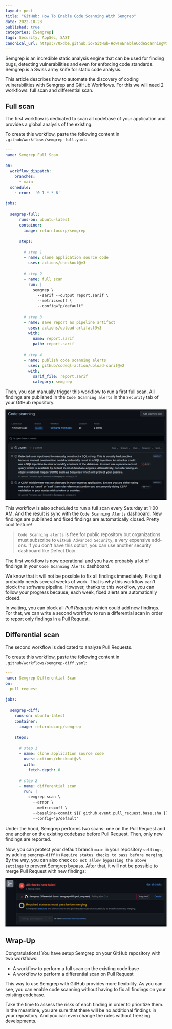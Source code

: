 ```yaml
---
layout: post
title: "GitHub: How To Enable Code Scanning With Semgrep"
date: 2022-10-23
published: true
categories: [Semgrep]
tags: Security, AppSec, SAST
canonical_url: https://0xdbe.github.io/GitHub-HowToEnableCodeScanningWithSemgrep/
---
```


Semgrep is an incredible static analysis engine that can be used for finding bugs, detecting vulnerabilities and even for enforcing code standards.
Semgrep is a Swiss army knife for static code analysis.

This article describes how to automate the discovery of coding vulnerabilities with Semgrep and GitHub Workflows.
For this we will need 2 workflows: full scan and differential scan.

## Full scan

The first workflow is dedicated to scan all codebase of your application and provides a global analysis of the existing.

To create this workflow, paste the following content in ``.github/workflows/semgrep-full.yaml``:

```yaml
---
name: Semgrep Full Scan

on:
  workflow_dispatch:
    branches:
      - main
  schedule:
    - cron:  '0 1 * * 6'

jobs:

  semgrep-full:
      runs-on: ubuntu-latest
      container:
        image: returntocorp/semgrep

      steps:

        # step 1
        - name: clone application source code
          uses: actions/checkout@v3

        # step 2
        - name: full scan
          run: |
            semgrep \
              --sarif --output report.sarif \
              --metrics=off \
              --config="p/default"

        # step 3
        - name: save report as pipeline artifact
          uses: actions/upload-artifact@v3
          with:
            name: report.sarif
            path: report.sarif

        # step 4
        - name: publish code scanning alerts
          uses: github/codeql-action/upload-sarif@v2
          with:
            sarif_file: report.sarif
            category: semgrep
```

Then, you can manually trigger this workflow to run a first full scan.
All findings are published in the ``Code Scanning alerts`` in the ``Security`` tab of your GitHub repository.

![Code Scanning Alerts](/images/CodeScanningAlerts.png)

This workflow is also scheduled to run a full scan every Saturday at 1:00 AM.
And the result is sync with the ``Code Scanning Alerts`` dashboard.
New findings are published and fixed findings are automatically closed.
Pretty cool feature!

> ``Code Scanning alerts`` is free for public repository but organizations must subscribe to ``GitHub Advanced Security``, a very expensive add-ons.
> If you don't have this option, you can use another security dashboard like Defect Dojo.

The first workflow is now operational and you have probably a lot of findings in your ``Code Scanning Alerts`` dashboard.

We know that it will not be possible to fix all findings immediately.
Fixing it probably needs several weeks of work.
That is why this workflow can't block the software pipeline.
However, thanks to this workflow, you can follow your progress because, each week, fixed alerts are automatically closed.

In waiting, you can block all *Pull Requests* which could add new findings.
For that, we can write a second workflow to run a differential scan in order to report only findings in a Pull Request.


## Differential scan

The second workflow is dedicated to analyze Pull Requests.

To create this workflow, paste the following content in ``.github/workflows/semgrep-diff.yaml``:

```yaml
---
name: Semgrep Differential Scan
on:
  pull_request

jobs:

  semgrep-diff:
    runs-on: ubuntu-latest
    container:
      image: returntocorp/semgrep

    steps:

      # step 1
      - name: clone application source code
        uses: actions/checkout@v3
        with:
          fetch-depth: 0

      # step 2
      - name: differential scan
        run: |
          semgrep scan \
            --error \
            --metrics=off \
            --baseline-commit ${{ github.event.pull_request.base.sha }} \
            --config="p/default"
```

Under the hood, Semgrep performs two scans: one on the Pull Request and one another on the existing codebase before Pull Request.
Then, only new findings are reported.

Now, you can protect your default branch ``main`` in your repository ``settings``, by adding ``semgrep-diff`` in ``Require status checks to pass before merging``.
By the way, you can also check ``Do not allow bypassing the above settings`` to prevent Semgrep bypass.
After that, it will not be possible to merge Pull Request with new findings:

![Pull Request Failed](/images/PullRequestFailed.png)


## Wrap-Up

Congratulations! You have setup Semgrep on your GitHub repository with two workflows:

- A workflow to perform a full scan on the existing code base
- A workflow to perform a differential scan on Pull Request

This way to use Semgrep with GitHub provides more flexibility.
As you can see, you can enable code scanning without having to fix all findings on your existing codebase.

Take the time to assess the risks of each finding in order to prioritize them.
In the meantime, you are sure that there will be no additional findings in your repository.
And you can even change the rules without freezing developments.

